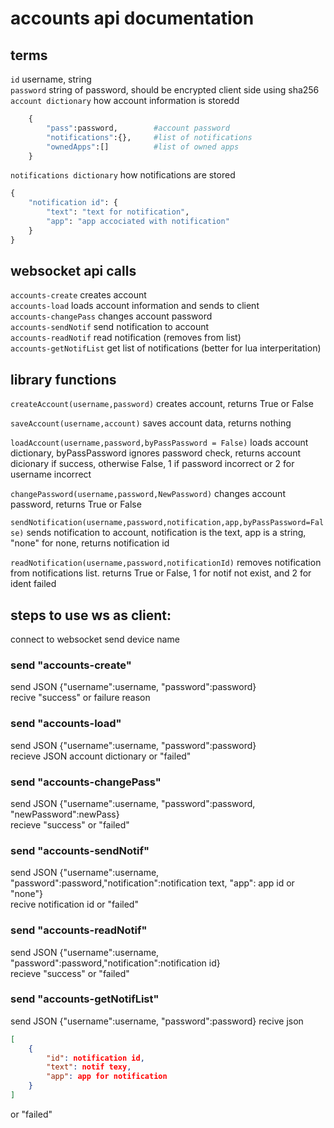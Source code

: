 # accounts api documentation

## terms
`id` username, string<br />
`password` string of password, should be encrypted client side using sha256<br />
`account dictionary` how account information is storedd
```python
    {
        "pass":password,        #account password
        "notifications":{},     #list of notifications
        "ownedApps":[]          #list of owned apps
    }
```
`notifications dictionary` how notifications are stored
```python
{
    "notification id": {
        "text": "text for notification",
        "app": "app accociated with notification"
    }
}
```

## websocket api calls
`accounts-create` creates account<br />
`accounts-load` loads account information and sends to client<br />
`accounts-changePass` changes account password<br />
`accounts-sendNotif` send notification to account<br />
`accounts-readNotif` read notification (removes from list)<br />
`accounts-getNotifList` get list of notifications (better for lua interperitation)

## library functions
`createAccount(username,password)` creates account, returns True or False

`saveAccount(username,account)` saves account data, returns nothing

`loadAccount(username,password,byPassPassword = False)` loads account dictionary, byPassPassword ignores password check, returns account dicionary if success, otherwise False, 1 if password incorrect or 2 for username incorrect

`changePassword(username,password,NewPassword)` changes account password, returns True or False

`sendNotification(username,password,notification,app,byPassPassword=False)` sends notification to account, notification is the text, app is a string, "none" for none, returns notification id

`readNotification(username,password,notificationId)` removes notification from notifications list. returns True or False, 1 for notif not exist, and 2 for ident failed


## steps to use ws as client:
connect to websocket
send device name
### send "accounts-create"
send JSON {"username":username, "password":password}<br />
recive "success" or failure reason

### send "accounts-load"
send JSON {"username":username, "password":password}<br />
recieve JSON account dictionary or "failed"

### send "accounts-changePass"
send JSON {"username":username, "password":password, "newPassword":newPass}<br />
recieve "success" or "failed"

### send "accounts-sendNotif"
send JSON {"username":username, "password":password,"notification":notification text, "app": app id or "none"}<br />
recive notification id or "failed"

### send "accounts-readNotif"
send JSON {"username":username, "password":password,"notification":notification id}<br />
recieve "success" or "failed"

### send "accounts-getNotifList"
send JSON {"username":username, "password":password}
recive json
```json
[
    {
        "id": notification id,
        "text": notif texy,
        "app": app for notification
    }
] 
```
or "failed"